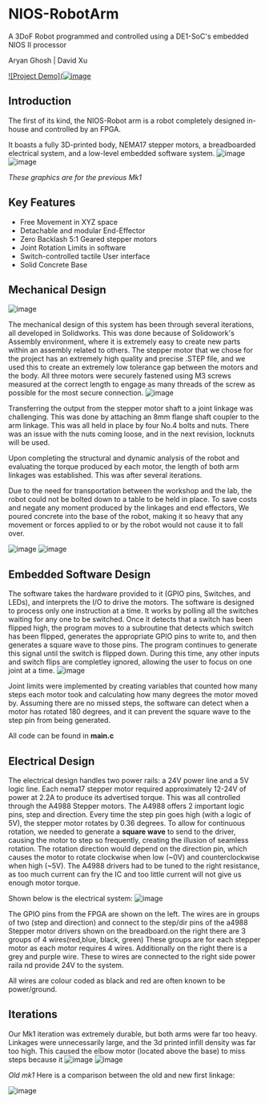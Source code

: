 # NIOS-RobotArm
A 3DoF Robot programmed and controlled using a DE1-SoC's embedded NIOS II processor

Aryan Ghosh | David Xu

[![Project Demo](![image](https://github.com/Aryan-G4/NIOS-RobotArm/assets/119129454/49d6488a-0b0f-4029-a8d5-771ca01d3090)](https://youtu.be/5mW0npLePgE)

## Introduction 
The first of its kind, the NIOS-Robot arm is a robot completely designed in-house and controlled by an FPGA.

It boasts a fully 3D-printed body, NEMA17 stepper motors, a breadboarded electrical system, and a low-level embedded software system.
![image](https://github.com/Aryan-G4/NIOS-RobotArm/assets/119129454/758fc85a-4b77-4ba9-9466-50986205331f)
![image](https://github.com/Aryan-G4/NIOS-RobotArm/assets/119129454/172b1e4d-2cfb-433b-9574-2de3ec7b1dac)

*These graphics are for the previous Mk1*

## Key Features
* Free Movement in XYZ space
* Detachable and modular End-Effector
* Zero Backlash 5:1 Geared stepper motors
* Joint Rotation Limits in software
* Switch-controlled tactile User interface
* Solid Concrete Base
  
## Mechanical Design
![image](https://github.com/Aryan-G4/NIOS-RobotArm/assets/119129454/cb1c69f7-cc6c-4223-818c-1b2c3625922a) 

The mechanical design of this system has been through several iterations, all developed in Solidworks. This was done because of Solidowork's Assembly environment, where it is extremely easy to create new parts within an assembly related to others. 
The stepper motor that we chose for the project has an extremely high quality and precise .STEP file, and we used this to create an extremely low tolerance gap between the motors and the body.
All three motors were securely fastened using M3 screws measured at the correct length to engage as many threads of the screw as possible for the most secure connection.
![image](https://github.com/Aryan-G4/NIOS-RobotArm/assets/119129454/d5a2016d-7ab8-4708-9017-0cc0c67ca4a7)

Transferring the output from the stepper motor shaft to a joint linkage was challenging. This was done by attaching an 8mm flange shaft coupler to the arm linkage. This was all held in place by four No.4 bolts and nuts. There was an issue with the nuts coming loose, and in the next revision, locknuts will be used.

Upon completing the structural and dynamic analysis of the robot and evaluating the torque produced by each motor, the length of both arm linkages was established. This was after several iterations.

Due to the need for transportation between the workshop and the lab, the robot could not be bolted down to a table to be held in place. To save costs and negate any moment produced by the linkages and end effectors, We poured concrete into the base of the robot, making it so heavy that any movement or forces applied to or by the robot would not cause it to fall over. 

![image](https://github.com/Aryan-G4/NIOS-RobotArm/assets/119129454/76c4a5af-19eb-4e4e-9d2f-38868df38b38)
![image](https://github.com/Aryan-G4/NIOS-RobotArm/assets/119129454/e02f9860-67d5-40bf-aeaa-acc3005afb9e)

## Embedded Software Design
The software takes the hardware provided to it (GPIO pins, Switches, and LEDs), and interprets the I/O to drive the motors. The software is designed to process only one instruction at a time. It works by polling all the switches waiting for any one to be switched. Once it detects that a switch has been flipped high, the program moves to a subroutine that detects which switch has been flipped, generates the appropriate GPIO pins to write to, and then generates a square wave to those pins. The program continues to generate this signal until the switch is flipped down. During this time, any other inputs and switch flips are completley ignored, allowing the user to focus on one joint at a time. 
![image](https://github.com/Aryan-G4/NIOS-RobotArm/assets/119129454/5932d479-3280-48f4-ac99-1b32bdf24901)

Joint limits were implemented by creating variables that counted how many steps each motor took and calculating how many degrees the motor moved by. Assuming there are no missed steps, the software can detect when a motor has rotated 180 degrees, and it can prevent the square wave to the step pin from being generated.

All code can be found in **main.c**
## Electrical Design
The electrical design handles two power rails:  a 24V power line and a 5V logic line. Each nema17 stepper motor required approximately 12-24V of power at 2.2A to produce its advertised torque. This was all controlled through the A4988 Stepper motors. The A4988 offers 2 important logic pins, step and direction. Every time the step pin goes high (with a logic of 5V), the stepper motor rotates by 0.36 degrees. To allow for continuous rotation, we needed to generate a **square wave** to send to the driver, causing the motor to step so frequently, creating the illusion of seamless rotation. The rotation direction would depend on the direction pin, which causes the motor to rotate clockwise when low (~0V) and counterclockwise when high (~5V). The A4988 drivers had to be tuned to the right resistance, as too much current can fry the IC and too little current will not give us enough motor torque. 

Shown below is the electrical system:
![image](https://github.com/Aryan-G4/NIOS-RobotArm/assets/119129454/7cc518b5-121c-435c-939e-dd50978b4ba2)

The GPIO pins from the FPGA are shown on the left. The wires are in groups of two (step and direction) and connect to the step/dir pins of the a4988 Stepper motor drivers shown on the breadboard.on the right there are 3 groups of 4 wires(red,blue, black, green) These groups are for each stepper motor as each motor requires 4 wires. Additionally on the right there is a grey and purple wire. These to wires are connected to the right side power raila nd provide 24V to the system.

All wires are colour coded as black and red are often known to be power/ground. 
## Iterations
Our Mk1 iteration was extremely durable, but both arms were far too heavy. Linkages were unnecessarily large, and the 3d printed infill density was far too high. This caused the elbow motor (located above the base) to miss steps because it 
![image](https://github.com/Aryan-G4/NIOS-RobotArm/assets/119129454/5b8bf70b-2a84-4dc7-8fc0-2c187afb9e42)
![image](https://github.com/Aryan-G4/NIOS-RobotArm/assets/119129454/7a787c1e-a779-474e-a0df-16c0ae538e2c)

*Old mk1*
Here is a comparison between the old and new first linkage:


![image](https://github.com/Aryan-G4/NIOS-RobotArm/assets/119129454/e35eeaf3-0f10-4251-b9f4-468050137dc8)

